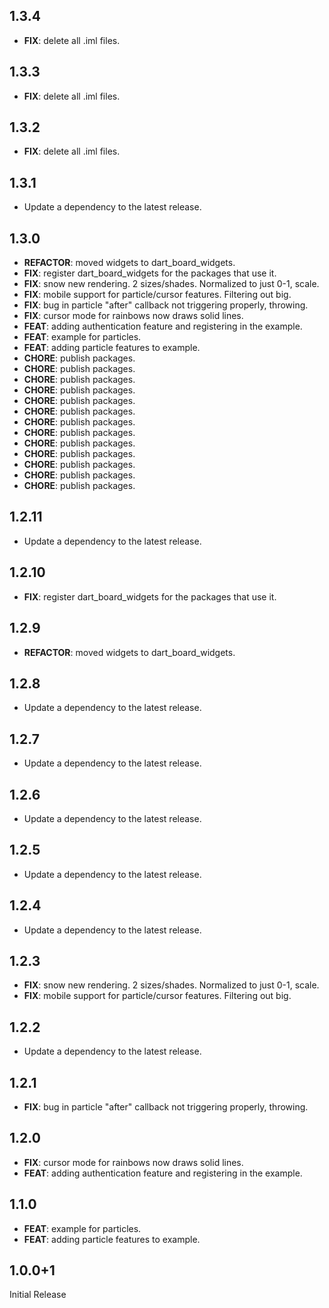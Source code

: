 ## 1.3.4

 - **FIX**: delete all .iml files.

## 1.3.3

 - **FIX**: delete all .iml files.

## 1.3.2

 - **FIX**: delete all .iml files.

## 1.3.1

 - Update a dependency to the latest release.

## 1.3.0

 - **REFACTOR**: moved widgets to dart_board_widgets.
 - **FIX**: register dart_board_widgets for the packages that use it.
 - **FIX**: snow new rendering. 2 sizes/shades. Normalized to just 0-1, scale.
 - **FIX**: mobile support for particle/cursor features. Filtering out big.
 - **FIX**: bug in particle "after" callback not triggering properly, throwing.
 - **FIX**: cursor mode for rainbows now draws solid lines.
 - **FEAT**: adding authentication feature and registering in the example.
 - **FEAT**: example for particles.
 - **FEAT**: adding particle features to example.
 - **CHORE**: publish packages.
 - **CHORE**: publish packages.
 - **CHORE**: publish packages.
 - **CHORE**: publish packages.
 - **CHORE**: publish packages.
 - **CHORE**: publish packages.
 - **CHORE**: publish packages.
 - **CHORE**: publish packages.
 - **CHORE**: publish packages.
 - **CHORE**: publish packages.
 - **CHORE**: publish packages.
 - **CHORE**: publish packages.
 - **CHORE**: publish packages.

## 1.2.11

 - Update a dependency to the latest release.

## 1.2.10

 - **FIX**: register dart_board_widgets for the packages that use it.

## 1.2.9

 - **REFACTOR**: moved widgets to dart_board_widgets.

## 1.2.8

 - Update a dependency to the latest release.

## 1.2.7

 - Update a dependency to the latest release.

## 1.2.6

 - Update a dependency to the latest release.

## 1.2.5

 - Update a dependency to the latest release.

## 1.2.4

 - Update a dependency to the latest release.

## 1.2.3

 - **FIX**: snow new rendering. 2 sizes/shades. Normalized to just 0-1, scale.
 - **FIX**: mobile support for particle/cursor features. Filtering out big.

## 1.2.2

 - Update a dependency to the latest release.

## 1.2.1

 - **FIX**: bug in particle "after" callback not triggering properly, throwing.

## 1.2.0

 - **FIX**: cursor mode for rainbows now draws solid lines.
 - **FEAT**: adding authentication feature and registering in the example.

## 1.1.0

 - **FEAT**: example for particles.
 - **FEAT**: adding particle features to example.

## 1.0.0+1

Initial Release
